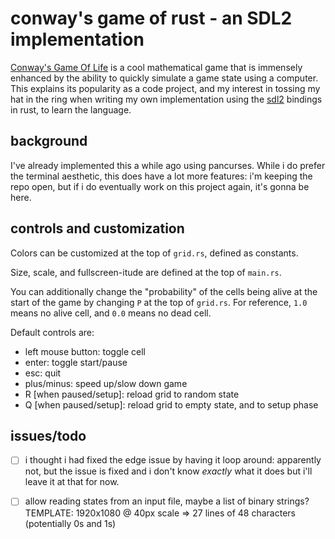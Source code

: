 # conway's game of rust - an SDL2 implementation

[Conway's Game Of Life](en.wikipedia.org/wiki/Conway%27s_Game_Of_Life) is a cool mathematical game that is immensely enhanced by the ability to quickly simulate a game state using a computer. This explains its popularity as a code project, and my interest in tossing my hat in the ring when writing my own implementation using the [sdl2](https://docs.rs/sdl2/latest/sdl2/) bindings in rust, to learn the language.

## background

I've already implemented this a while ago using pancurses. While i do prefer the terminal aesthetic, this does have a lot more features: i'm keeping the repo open, but if i do eventually work on this project again, it's gonna be here.

## controls and customization

Colors can be customized at the top of `grid.rs`, defined as constants.

Size, scale, and fullscreen-itude are defined at the top of `main.rs`.

You can additionally change the "probability" of the cells being alive at the start of the game by changing `P` at the top of `grid.rs`. For reference, `1.0` means no alive cell, and `0.0` means no dead cell.

Default controls are: 

 - left mouse button: toggle cell
 - enter: toggle start/pause
 - esc: quit
 - plus/minus: speed up/slow down game
 - R [when paused/setup]: reload grid to random state
 - Q [when paused/setup]: reload grid to empty state, and to setup phase

## issues/todo

 - [ ] i thought i had fixed the edge issue by having it loop around: apparently not, but the issue is fixed and i don't know _exactly_ what it does but i'll leave it at that for now.

 - [ ] allow reading states from an input file, maybe a list of binary strings? TEMPLATE: 1920x1080 @ 40px scale => 27 lines of 48 characters (potentially 0s and 1s)